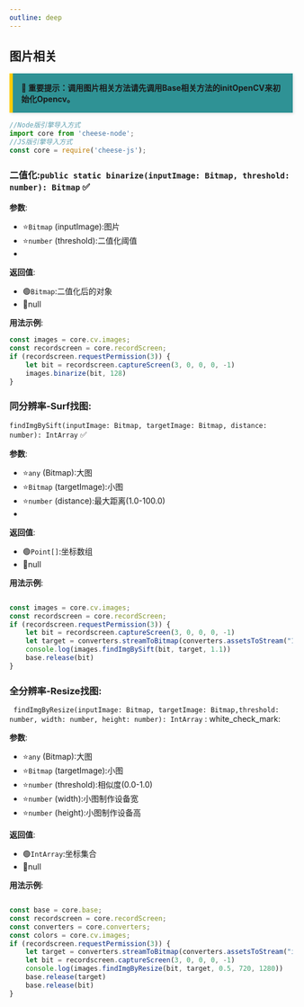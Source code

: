 ```yaml
---
outline: deep
---
```


## 图片相关

<div style="background-color: #2f9295; border-left: 6px solid #ffcc00; padding: 15px; margin: 15px 0; box-shadow: 2px 2px 5px rgba(0,0,0,0.1); font-weight: bold;">
🚨 重要提示：调用图片相关方法请先调用Base相关方法的initOpenCV来初始化Opencv。
</div>

```javascript
//Node版引擎导入方式
import core from 'cheese-node';
//JS版引擎导入方式
const core = require('cheese-js');
```

### 二值化:`public static binarize(inputImage: Bitmap, threshold: number): Bitmap` :white_check_mark:

**参数**:

- ⭐`Bitmap` (inputImage):图片
- ⭐`number` (threshold):二值化阈值
-

**返回值**:

- :green_circle:`Bitmap`:二值化后的对象
- :red_circle:null

**用法示例**:

```javascript
const images = core.cv.images;
const recordscreen = core.recordScreen;
if (recordscreen.requestPermission(3)) {
    let bit = recordscreen.captureScreen(3, 0, 0, 0, -1)
    images.binarize(bit, 128)
}

```

### 同分辨率-Surf找图:

`findImgBySift(inputImage: Bitmap, targetImage: Bitmap, distance: number): IntArray` :white_check_mark:

**参数**:

- ⭐`any` (Bitmap):大图
- ⭐`Bitmap` (targetImage):小图
- ⭐`number` (distance):最大距离(1.0-100.0)
-

**返回值**:

- :green_circle:`Point[]`:坐标数组
- :red_circle:null

**用法示例**:

```javascript

const images = core.cv.images;
const recordscreen = core.recordScreen;
if (recordscreen.requestPermission(3)) {
    let bit = recordscreen.captureScreen(3, 0, 0, 0, -1)
    let target = converters.streamToBitmap(converters.assetsToStream("1.png"))
    console.log(images.findImgBySift(bit, target, 1.1))
    base.release(bit)
}

```

### 全分辨率-Resize找图:

` findImgByResize(inputImage: Bitmap, targetImage: Bitmap,threshold: number, width: number, height: number): IntArray` :
white_check_mark:

**参数**:

- ⭐`any` (Bitmap):大图
- ⭐`Bitmap` (targetImage):小图
- ⭐`number` (threshold):相似度(0.0-1.0)
- ⭐`number` (width):小图制作设备宽
- ⭐`number` (height):小图制作设备高

**返回值**:

- :green_circle:`IntArray`:坐标集合
- :red_circle:null

**用法示例**:

```javascript

const base = core.base;
const recordscreen = core.recordScreen;
const converters = core.converters;
const colors = core.cv.images;
if (recordscreen.requestPermission(3)) {
    let target = converters.streamToBitmap(converters.assetsToStream("image.png"))
    let bit = recordscreen.captureScreen(3, 0, 0, 0, -1)
    console.log(images.findImgByResize(bit, target, 0.5, 720, 1280))
    base.release(target)
    base.release(bit)
}

```
